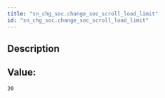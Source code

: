 ```yaml
---
title: "sn_chg_soc.change_soc_scroll_load_limit"
id: "sn_chg_soc.change_soc_scroll_load_limit"
---
```

## Description



## Value: 
```
20
```